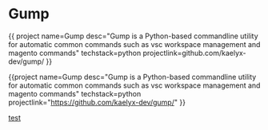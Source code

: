 # Gump

{{
project 
name=Gump 
desc="Gump is a Python-based commandline utility for automatic common commands such as vsc workspace management and magento commands"
techstack=python
projectlink=github.com/kaelyx-dev/gump/
}}

{{project name=Gump desc="Gump is a Python-based commandline utility for automatic common commands such as vsc workspace management and magento commands" techstack=python projectlink="https://github.com/kaelyx-dev/gump/" }}


[test](https://google.com)
